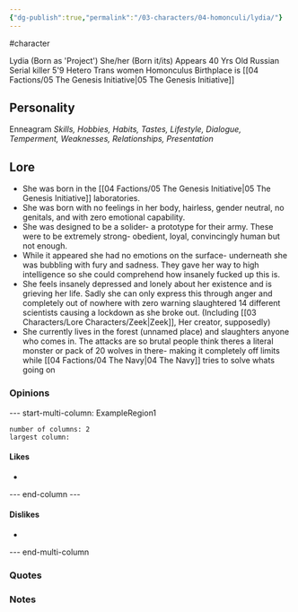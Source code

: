 ```yaml
---
{"dg-publish":true,"permalink":"/03-characters/04-homonculi/lydia/"}
---
```


#character 

Lydia (Born as 'Project')
She/her (Born it/its)
Appears 40 Yrs Old
Russian
Serial killer
5'9
Hetero Trans women 
Homonculus
Birthplace is [[04 Factions/05 The Genesis Initiative\|05 The Genesis Initiative]]

## Personality
Enneagram 
*Skills, Hobbies, Habits, Tastes, Lifestyle, Dialogue, Temperment, Weaknesses, Relationships, Presentation*

## Lore
- She was born in the [[04 Factions/05 The Genesis Initiative\|05 The Genesis Initiative]] laboratories.
- She was born with no feelings in her body, hairless, gender neutral, no genitals, and with zero emotional capability.
- She was designed to be a solider- a prototype for their army. These were to be extremely strong- obedient, loyal, convincingly human but not enough.
- While it appeared she had no emotions on the surface- underneath she was bubbling with fury and sadness. They gave her way to high intelligence so she could comprehend how insanely fucked up this is. 
- She feels insanely depressed and lonely about her existence and is grieving her life. Sadly she can only express this through anger and completely out of nowhere with zero warning slaughtered 14 different scientists causing a lockdown as she broke out. (Including [[03 Characters/Lore Characters/Zeek\|Zeek]], Her creator, supposedly)
- She currently lives in the forest (unnamed place) and slaughters anyone who comes in. The attacks are so brutal people think theres a literal monster or pack of 20 wolves in there- making it completely off limits while [[04 Factions/04 The Navy\|04 The Navy]] tries to solve whats going on

### Opinions
--- start-multi-column: ExampleRegion1  
```column-settings  
number of columns: 2  
largest column:   
```

#### Likes
- 

--- end-column ---

#### Dislikes
- 

--- end-multi-column

### Quotes


### Notes
